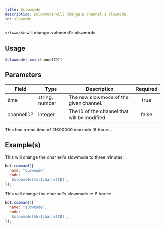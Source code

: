 ```yaml
---
title: $slowmode
description: $slowmode will change a channel's slowmode.
id: slowmode
---
```


`$slowmode` will change a channel's slowmode.

## Usage

```php
$slowmode[time;channelID?]
```

## Parameters

| Field      | Type           | Description                                  | Required |
| ---------- | -------------- | -------------------------------------------- | :------: |
| time       | string, number | The new slowmode of the given channel.       |   true   |
| channelID? | integer        | The ID of the channel that will be modified. |  false   |

This has a max time of 21600000 seconds (6 hours).

## Example(s)

This will change the channel's slowmode to three minutes:

```javascript
bot.command({
  name: "slowmode",
  code: `
   $slowmode[3m;$channelID]`,
});
```

This will change the channel's slowmode to 6 hours:

```javascript
bot.command({
  name: "slowmode",
  code: `
   $slowmode[6h;$channelID]`,
});
```
